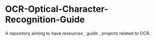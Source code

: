 # OCR-Optical-Character-Recognition-Guide
A repository aiming to have resources , guide , projects related to OCR.
